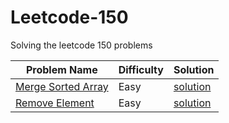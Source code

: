 # Leetcode-150
Solving the leetcode 150 problems

| Problem Name     | Difficulty | Solution |
|-----------------|------------|----------|
| [Merge Sorted Array](https://leetcode.com/problems/merge-sorted-array/) | Easy | [solution](Merge_Array/) |
| [Remove Element](https://leetcode.com/problems/remove-element/) | Easy | [solution](Remove_Element/) |
